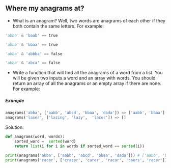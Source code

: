 ## Where my anagrams at?

- What is an anagram? Well, two words are anagrams of each other if they both contain the same letters. For example:

```python
'abba' & 'baab' == true

'abba' & 'bbaa' == true

'abba' & 'abbba' == false

'abba' & 'abca' == false
```
- Write a function that will find all the anagrams of a word from a list. You will be given two inputs a word and an array with words. You should return an array of all the anagrams or an empty array if there are none. For example:

##### Example  
```python  
anagrams('abba', ['aabb', 'abcd', 'bbaa', 'dada']) => ['aabb', 'bbaa']  
anagrams('laser', ['lazing', 'lazy',  'lacer']) => []  
``` 
 
Solution:
```python
def anagrams(word, words):
    sorted_word =  sorted(word)  
    return list(i for i in words if sorted_word == sorted(i)) 

print(anagrams('abba', ['aabb', 'abcd', 'bbaa', 'dada'])) # ['aabb', 'bbaa']
print(anagrams('racer', ['crazer', 'carer', 'racar', 'caers', 'racer'])) # ['carer', 'racer']
``` 